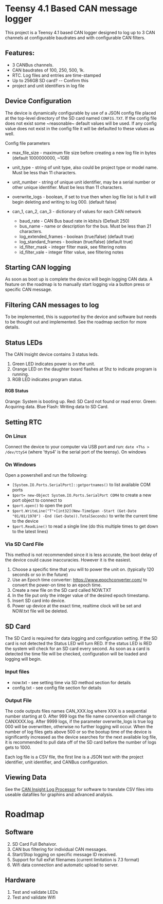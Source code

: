 # Teensy 4.1 Based CAN message logger

This project is a Teensy 4.1 based CAN logger designed to log up to 3 CAN channels at configurable baudrates and with configurable CAN filters.

## Features:
- 3 CANBus channels.
- CAN baudrates of 100, 250, 500, 1k.
- RTC. Log files and entries are time-stamped
- Up to 256GB SD card? -- Confirm this
- project and unit identifiers in log file

## Device Configuration
The device is dynamically configurable by use of a JSON config file placed at the top-level directory of the SD card named `CONFIG.TXT`. If the config file does not exist some ~reasonable~ default values will be used. If any config value does not exist in the config file it will be defaulted to these values as well.

Config file parameters
- max_file_size - maximum file size before creating a new log file in bytes (default 1000000000, ~1GB)
- unit_type - string of unit type, also could be project type or model name. Must be less than 11 characters.
- unit_number - string of unique unit identifier, may be a serial number or other unique identifier. Must be less than 11 characters.
- overwrite_logs - boolean, if set to true then when log file list is full it will begin deleting and writing to log 000. (default false)
- can_1, can_2, can_3 - dictionary of values for each CAN network

    - baud_rate - CAN Bus baud rate in kbits/s (Default 250)
    - bus_name - name or description for the bus. Must be less than 21 characters.
    - log_extended_frames - boolean (true/false) (default true)
    - log_standard_frames - boolean (true/false) (default true)
    - id_filter_mask - integer filter mask, see filtering notes
    - id_filter_vale - integer filter value, see filtering notes

## Starting CAN logging
As soon as boot up is complete the device will begin logging CAN data. A feature on the roadmap is to manually start logging via a button press or specific CAN message.

## Filtering CAN messages to log
To be implemented, this is supported by the device and software but needs to be thought out and implemented. See the roadmap section for more details.

## Status LEDs
The CAN Insight device contains 3 status leds.

1. Green LED indicates power is on the unit.
2. Orange LED on the daughter board flashes at 5hz to indicate program is running.
3. RGB LED indicates program status.

#### RGB Status
Orange: System is booting up.
Red: SD Card not found or read error.
Green: Acquiring data.
Blue Flash: Writing data to SD Card.

## Setting RTC
### On Linux
Connect the device to your computer via USB port and run: `date +T%s > /dev/ttyS4` (where 'ttys4' is the serial port of the teensy).
On windows 

### On Windows
Open a powershell and run the following:
- `[System.IO.Ports.SerialPort]::getportnames()` to list available COM ports
- `$port= new-Object System.IO.Ports.SerialPort COM4` to create a new port object to connect to
- `$port.open()` to open the port
- `$port.WriteLine("T"+[int32](New-TimeSpan -Start (Get-Date "01/01/1970") -End (Get-Date)).TotalSeconds)` to write the current time to the device
- `$port.ReadLine()` to read a single line (do this multiple times to get down to the latest lines)

### Via SD Card File
This method is not recommended since it is less accurate, the boot delay of the device could cause inaccuracies. However it is the easiest.
1. Choose a specific time that you will to power the unit on. (typically 120 seconds or so in the future)
2. Use an Epoch time converter: https://www.epochconverter.com/ to convert the power-on time to an epoch time.
3. Create a new file on the SD card called NOW.TXT
4. In the file put only the integer value of the desired epoch timestamp.
5. Insert SD card into device.
6. Power up device at the exact time, realtime clock will be set and NOW.txt file will be deleted.

## SD Card
The SD Card is required for data logging and configuration setting. If the SD card is not detected the Status LED will turn RED. If the status LED is RED the system will check for an SD card every second. As soon as a card is detected the time file will be checked, configuration will be loaded and logging will begin.

### Input files
- now.txt - see setting time via SD method section for details
- config.txt - see config file section for details

### Output File
The code outputs files names CAN_XXX.log where XXX is a sequential number starting at 0. After 999 logs the file name convention will change to CANXXXX.log. After 9999 logs, if the parameter overwrite_logs is true log 000 will be overwritten, otherwise no further logging will occur. When the number of log files gets above 500 or so the bootup time of the device is significantly increased as the device searches for the next available log file, it is recommended to pull data off of the SD card before the number of logs gets to 1000.

Each log file is a CSV file, the first line is a JSON text with the project identifier, unit identifier, and CANBus configuration.

## Viewing Data
See the [CAN Insight Log Processor](https://github.com/puregame/CANInsight-processing) for software to translate CSV files into useable datafiles for graphins and advanced analysis.


# Roadmap
## Software
2. SD Card Full Behaivor.
3. CAN bus filtering for individual CAN messages.
4. Start/Stop logging on specific message ID received.
5. Support for full exFat filenames (current limitation is 7.3 format) 
6. Wifi data connection and automatic upload to server.

## Hardware
1. Test and validate LEDs
2. Test and validate Wifi